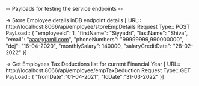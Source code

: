 
-- Payloads for testing the service endpoints --

-> Store Employee details inDB endpoint details
[
URL:: http://localhost:8066/api/employee/storeEmpDetails
Request Type:: POST
PayLoad:: 
{
    "employeeId": 1,
    "firstName": "Siyyadri",
    "lastName": "Shiva",
    "email": "aaa@gamil.com",
    "phoneNumbers": "99999999,990000000",
    "doj": "16-04-2020",
    "monthlySalary": 140000,
    "salaryCreditDate": "28-02-2022"
}]

-> Get Employees Tax Deductions list for current Financial Year 
[
URL:: http://localhost:8066/api/employee/empTaxDeduction
Request Type:: GET
PayLoad:: 
{
    "fromDate":"01-04-2021",
    "toDate":"31-03-2022"
}]
